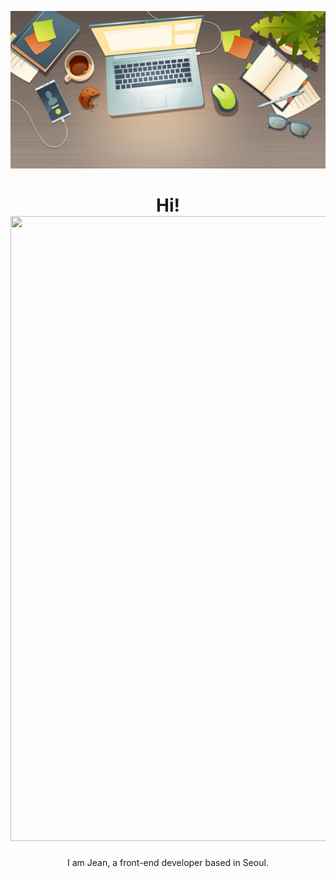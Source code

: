 [![Social banner for humblotj](https://github.com/humblotj/humblotj/blob/main/assets/banner.jpg)](http://jeanhumblot.com/)
<h1 align='center'>
    Hi! <img src="https://media.giphy.com/media/hvRJCLFzcasrR4ia7z/giphy.gif" width="2000" height="1000">
    </h1>
<p align='center'>
    I am Jean, a front-end developer based in Seoul.
</p>

